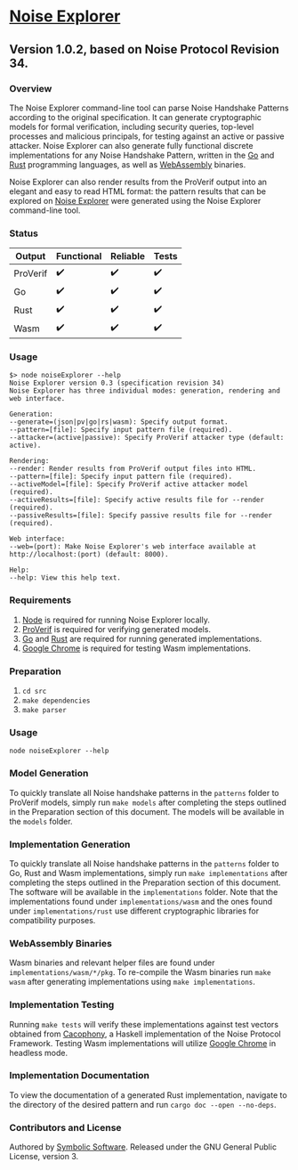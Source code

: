 # [Noise Explorer](https://noiseexplorer.com)
## Version 1.0.2, based on Noise Protocol Revision 34.

### Overview
The Noise Explorer command-line tool can parse Noise Handshake Patterns according to the original specification. It can generate cryptographic models for formal verification, including security queries, top-level processes and malicious principals, for testing against an active or passive attacker. Noise Explorer can also generate fully functional discrete implementations for any Noise Handshake Pattern, written in the [Go](https://golang.org) and [Rust](https://www.rust-lang.org) programming languages, as well as [WebAssembly](https://webassembly.org) binaries.

Noise Explorer can also render results from the ProVerif output into an elegant and easy to read HTML format: the pattern results that can be explored on [Noise Explorer](https://noiseexplorer.com) were generated using the Noise Explorer command-line tool.

### Status
| Output   | Functional | Reliable | Tests      |
|----------|------------|----------|------------|
| ProVerif | ✔️          | ✔️        | ✔️          |
| Go       | ✔️          | ✔️        | ✔️          |
| Rust     | ✔️          | ✔️        | ✔️          |
| Wasm     | ✔️          | ✔️        | ✔️          |

### Usage

```
$> node noiseExplorer --help
Noise Explorer version 0.3 (specification revision 34)
Noise Explorer has three individual modes: generation, rendering and web interface.

Generation:
--generate=(json|pv|go|rs|wasm): Specify output format.
--pattern=[file]: Specify input pattern file (required).
--attacker=(active|passive): Specify ProVerif attacker type (default: active).

Rendering:
--render: Render results from ProVerif output files into HTML.
--pattern=[file]: Specify input pattern file (required).
--activeModel=[file]: Specify ProVerif active attacker model (required).
--activeResults=[file]: Specify active results file for --render (required).
--passiveResults=[file]: Specify passive results file for --render (required).

Web interface:
--web=(port): Make Noise Explorer's web interface available at http://localhost:(port) (default: 8000).

Help:
--help: View this help text.
```

### Requirements
1. [Node](https://nodejs.org) is required for running Noise Explorer locally.
2. [ProVerif](http://prosecco.gforge.inria.fr/personal/bblanche/proverif/) is required for verifying generated models.
2. [Go](https://golang.org) and [Rust](https://www.rust-lang.org) are required for running generated implementations.
3. [Google Chrome](https://chrome.google.com) is required for testing Wasm implementations.

### Preparation
1. `cd src`
2. `make dependencies`
3. `make parser`

### Usage
`node noiseExplorer --help`

### Model Generation
To quickly translate all Noise handshake patterns in the `patterns` folder to ProVerif models, simply run `make models` after completing the steps outlined in the Preparation section of this document. The models will be available in the `models` folder.

### Implementation Generation
To quickly translate all Noise handshake patterns in the `patterns` folder to Go, Rust and Wasm implementations, simply run `make implementations` after completing the steps outlined in the Preparation section of this document. The software will be available in the `implementations` folder. Note that the implementations found under `implementations/wasm` and the ones found under `implementations/rust` use different cryptographic libraries for compatibility purposes.

### WebAssembly Binaries
Wasm binaries and relevant helper files are found under `implementations/wasm/*/pkg`. To re-compile the Wasm binaries run `make wasm` after generating implementations using `make implementations`. 

### Implementation Testing
Running `make tests` will verify these implementations against test vectors obtained from [Cacophony](https://github.com/centromere/cacophony), a Haskell implementation of the Noise Protocol Framework.
Testing Wasm implementations will utilize [Google Chrome](https://chrome.google.com) in headless mode.

### Implementation Documentation
To view the documentation of a generated Rust implementation, navigate to the directory of the desired pattern and run `cargo doc --open --no-deps`.

### Contributors and License
Authored by [Symbolic Software](https://symbolic.software). Released under the GNU General Public License, version 3.

